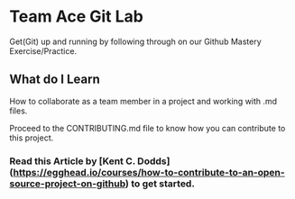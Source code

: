 # Team Ace Git Lab 
Get(Git) up and running by following through on our Github Mastery Exercise/Practice.

## What do I Learn

How to collaborate as a team member in a project and working with .md files.

Proceed to the CONTRIBUTING.md file to know how you can contribute to this project.

### Read this Article by [Kent C. Dodds] (https://egghead.io/courses/how-to-contribute-to-an-open-source-project-on-github) to get started.